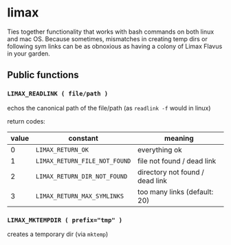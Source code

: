 limax
=====

Ties together functionality that works with bash commands on both linux and mac OS.
Because sometimes, mismatches in creating temp dirs or following sym links can be
as obnoxious as having a colony of Limax Flavus in your garden.

Public functions
----------------

### `LIMAX_READLINK ( file/path )`

echos the canonical path of the file/path (as `readlink -f` would in linux)

return codes:

| value   | constant                        | meaning                         |
| ------- | ------------------------------- | ---------                       |
| 0       | `LIMAX_RETURN_OK`               | everything ok                   |
| 1       | `LIMAX_RETURN_FILE_NOT_FOUND`   | file not found / dead link      |
| 2       | `LIMAX_RETURN_DIR_NOT_FOUND`    | directory not found / dead link |
| 3       | `LIMAX_RETURN_MAX_SYMLINKS`     | too many links (default: 20)    |

### `LIMAX_MKTEMPDIR ( prefix="tmp" )`

creates a temporary dir (via `mktemp`)

